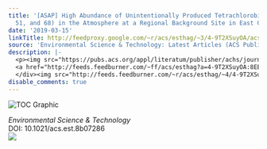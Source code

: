 ```yaml
---
title: '[ASAP] High Abundance of Unintentionally Produced Tetrachlorobiphenyls (PCB47/48/75,
  51, and 68) in the Atmosphere at a Regional Background Site in East China'
date: '2019-03-15'
linkTitle: http://feedproxy.google.com/~r/acs/esthag/~3/4-9T2XSuyOA/acs.est.8b07286
source: 'Environmental Science & Technology: Latest Articles (ACS Publications)'
description: |-
  <p><img src="https://pubs.acs.org/appl/literatum/publisher/achs/journals/content/esthag/0/esthag.ahead-of-print/acs.est.8b07286/20190315/images/medium/es-2018-07286x_0004.gif" alt="TOC Graphic"/></p><div><cite>Environmental Science & Technology</cite></div><div>DOI: 10.1021/acs.est.8b07286</div><div class="feedflare">
  <a href="http://feeds.feedburner.com/~ff/acs/esthag?a=4-9T2XSuyOA:8EE-dL2UCA8:yIl2AUoC8zA"><img src="http://feeds.feedburner.com/~ff/acs/esthag?d=yIl2AUoC8zA" border="0"></img></a>
  </div><img src="http://feeds.feedburner.com/~r/acs/esthag/~4/4-9T2XSuyOA" height="1" width="1" ...
disable_comments: true
---
```

<p><img src="https://pubs.acs.org/appl/literatum/publisher/achs/journals/content/esthag/0/esthag.ahead-of-print/acs.est.8b07286/20190315/images/medium/es-2018-07286x_0004.gif" alt="TOC Graphic"/></p><div><cite>Environmental Science & Technology</cite></div><div>DOI: 10.1021/acs.est.8b07286</div><div class="feedflare">
<a href="http://feeds.feedburner.com/~ff/acs/esthag?a=4-9T2XSuyOA:8EE-dL2UCA8:yIl2AUoC8zA"><img src="http://feeds.feedburner.com/~ff/acs/esthag?d=yIl2AUoC8zA" border="0"></img></a>
</div><img src="http://feeds.feedburner.com/~r/acs/esthag/~4/4-9T2XSuyOA" height="1" width="1" ...